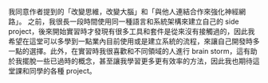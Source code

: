 我同意作者提到的「改變思維，改變大腦」和「與他人連結合作來強化神經網路」。
之前，我很長一段時間使用同一種語言和系統架構來建立自己的 side project，後來開始實習時才發現有很多工具和套件是從來沒有接觸過的，因此我希望在這堂可以多學到一點業內目前使用或是建立系統的流程，來讓自己開發時多一點的選擇。此外，在實習時我很喜歡和不同領域的人進行 brain storm，這有助於我擺脫一些已過時的概念，甚至讓我學習更多更有效率的方法，因此我也期待這堂課和同學的各種 project。
